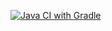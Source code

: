 [![Java CI with Gradle](https://github.com/Serrgif/SelehideTest/actions/workflows/gradle.yml/badge.svg)](https://github.com/Serrgif/SelehideTest/actions/workflows/gradle.yml)